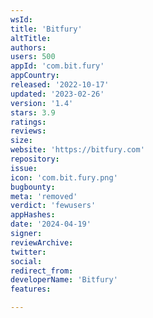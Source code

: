 ```yaml
---
wsId: 
title: 'Bitfury'
altTitle: 
authors: 
users: 500
appId: 'com.bit.fury'
appCountry: 
released: '2022-10-17'
updated: '2023-02-26'
version: '1.4'
stars: 3.9
ratings: 
reviews: 
size: 
website: 'https://bitfury.com'
repository: 
issue: 
icon: 'com.bit.fury.png'
bugbounty: 
meta: 'removed'
verdict: 'fewusers'
appHashes: 
date: '2024-04-19'
signer: 
reviewArchive: 
twitter: 
social: 
redirect_from: 
developerName: 'Bitfury'
features: 

---
```


